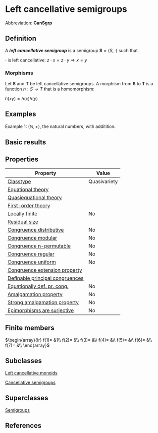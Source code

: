 # Left cancellative semigroups

Abbreviation: **CanSgrp**
## Definition
A ***left cancellative semigroup*** is a semigroup $\mathbf{S}=\langle
S,\cdot \rangle$ such that

$\cdot$ is left cancellative:  $z\cdot x=z\cdot y\Longrightarrow x=y$
### Morphisms
Let $\mathbf{S}$ and $\mathbf{T}$ be left cancellative semigroups. A morphism from 
$\mathbf{S}$ to $\mathbf{T}$ is a function $h:S\rightarrow T$ that is a
homomorphism: 

$h(xy)=h(x)h(y)$

## Examples
Example 1: $\langle \mathbb{N},+\rangle$, the natural numbers, with additition.



## Basic results

## Properties


|Property|Value|
|---|---|
|[Classtype](classtype.md)  |Quasivariety |
|[Equational theory](equational_theory.md)  | |
|[Quasiequational theory](quasiequational_theory.md)  | |
|[First-order theory](first-order_theory.md)  | |
|[Locally finite](locally_finite.md)  |No |
|[Residual size](residual_size.md)  | |
|[Congruence distributive](congruence_distributive.md)  |No |
|[Congruence modular](congruence_modular.md)  |No |
|[Congruence n-permutable](congruence_n-permutable.md)  |No |
|[Congruence regular](congruence_regular.md)  |No |
|[Congruence uniform](congruence_uniform.md)  |No |
|[Congruence extension property](congruence_extension_property.md)  | |
|[Definable principal congruences](definable_principal_congruences.md)  | |
|[Equationally def. pr. cong.](equationally_def._pr._cong..md)  |No |
|[Amalgamation property](amalgamation_property.md)  |No |
|[Strong amalgamation property](strong_amalgamation_property.md)  |No |
|[Epimorphisms are surjective](epimorphisms_are_surjective.md)  |No |
## Finite members

$\begin{array}{lr}
f(1)= &1\\
f(2)= &\\
f(3)= &\\
f(4)= &\\
f(5)= &\\
f(6)= &\\
f(7)= &\\
\end{array}$

## Subclasses
[Left cancellative monoids](left_cancellative_monoids.md) 

[Cancellative semigroups](cancellative_semigroups.md) 

## Superclasses
[Semigroups](semigroups.md) 


## References



